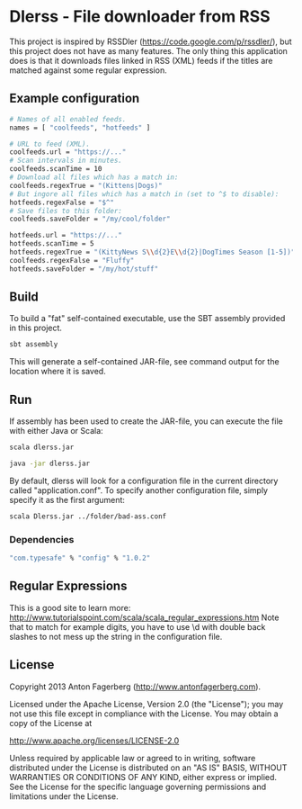 # Dlerss - File downloader from RSS
This project is inspired by RSSDler (https://code.google.com/p/rssdler/), but this project does not have as many features.
The only thing this application does is that it downloads files linked in RSS (XML) feeds if the titles are matched against some regular expression.

## Example configuration
```bash
# Names of all enabled feeds.
names = [ "coolfeeds", "hotfeeds" ]

# URL to feed (XML).
coolfeeds.url = "https://..."
# Scan intervals in minutes.
coolfeeds.scanTime = 10
# Download all files which has a match in:
coolfeeds.regexTrue = "(Kittens|Dogs)"
# But ingore all files which has a match in (set to ^$ to disable):
hotfeeds.regexFalse = "$^"
# Save files to this folder:
coolfeeds.saveFolder = "/my/cool/folder"

hotfeeds.url = "https://..."
hotfeeds.scanTime = 5
hotfeeds.regexTrue = "(KittyNews S\\d{2}E\\d{2}|DogTimes Season [1-5])"
coolfeeds.regexFalse = "Fluffy"
hotfeeds.saveFolder = "/my/hot/stuff"
```

## Build
To build a "fat" self-contained executable, use the SBT assembly provided in this project.

```bash
sbt assembly
```

This will generate a self-contained JAR-file, see command output for the location where it is saved.

## Run
If assembly has been used to create the JAR-file, you can execute the file with either Java or Scala:
```bash
scala dlerss.jar
```

```bash
java -jar dlerss.jar
```

By default, dlerss will look for a configuration file in the current directory called "application.conf". To specify another configuration file, simply specify it as the first argument:
```bash
scala Dlerss.jar ../folder/bad-ass.conf
```

### Dependencies
```bash
"com.typesafe" % "config" % "1.0.2"
```

## Regular Expressions
This is a good site to learn more: http://www.tutorialspoint.com/scala/scala_regular_expressions.htm
Note that to match for example digits, you have to use \\d with double back slashes to not mess up the string in the configuration file.

## License
Copyright 2013 Anton Fagerberg (http://www.antonfagerberg.com).

Licensed under the Apache License, Version 2.0 (the "License"); you may not use this file except in compliance with the License. You may obtain a copy of the License at

http://www.apache.org/licenses/LICENSE-2.0

Unless required by applicable law or agreed to in writing, software distributed under the License is distributed on an "AS IS" BASIS, WITHOUT WARRANTIES OR CONDITIONS OF ANY KIND, either express or implied. See the License for the specific language governing permissions and limitations under the License.